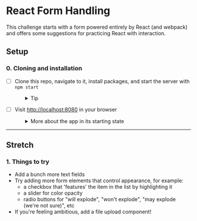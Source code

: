 # React Form Handling

This challenge starts with a form powered entirely by React (and webpack) and offers some suggestions for practicing React with interaction.

## Setup

### 0. Cloning and installation
- [ ] Clone this repo, navigate to it, install packages, and start the server with `npm start`
  <details style="padding-left: 2em">
    <summary>Tip</summary>

    ```sh
    cd react-form-demo
    npm i
    npm start
    ```
  </details>

- [ ] Visit [http://localhost:8080](http://localhost:8080) in your browser
  <details style="padding-left: 2em">
    <summary>More about the app in its starting state</summary>

    You'll see it contains a relatively complex form with validation and editing using controlled components.
  </details>

----

## Stretch

### 1. Things to try

- Add a bunch more text fields
- Try adding more form elements that control appearance, for example:
  - a checkbox that 'features' the item in the list by highlighting it
  - a slider for color opacity
  - radio buttons for "will explode", "won't explode", "may explode (we're not sure)", etc
- If you're feeling ambitious, add a file upload component!
